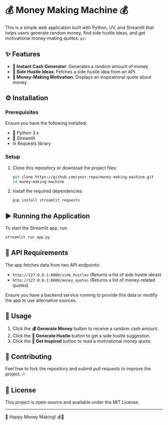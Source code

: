 # 💰 Money Making Machine 💰

This is a simple web application built with Python, UV, and Streamlit that helps users generate random money, find side hustle ideas, and get motivational money-making quotes. 💵💡

## ✨ Features
- **💸 Instant Cash Generator**: Generates a random amount of money.
- **🚀 Side Hustle Ideas**: Fetches a side hustle idea from an API.
- **💭 Money-Making Motivation**: Displays an inspirational quote about money.

## ⚙️ Installation

### Prerequisites
Ensure you have the following installed:
- 🐍 Python 3.x
- 🎈 Streamlit
- 🌐 Requests library

### Setup
1. Clone this repository or download the project files:
   ```sh
   git clone https://github.com/your-repo/money-making-machine.git
   cd money-making-machine
   ```
2. Install the required dependencies:
   ```sh
   pip install streamlit requests
   ```

## ▶️ Running the Application
To start the Streamlit app, run:
```sh
streamlit run app.py
```

## 🔗 API Requirements
The app fetches data from two API endpoints:
- `http://127.0.0.1:8000/side_hustles` (Returns a list of side hustle ideas)
- `http://127.0.0.1:8000/money_quotes` (Returns a list of money-related quotes)

Ensure you have a backend service running to provide this data or modify the app to use alternative sources.

## 🎯 Usage
1. Click the **💰 Generate Money** button to receive a random cash amount.
2. Click the **💼 Generate Hustle** button to get a side hustle suggestion.
3. Click the **📜 Get Inspired** button to read a motivational money quote.

## 🤝 Contributing
Feel free to fork the repository and submit pull requests to improve the project. 🔥

## 📜 License
This project is open-source and available under the MIT License.

---
🎉 Happy Money Making! 💰🚀


